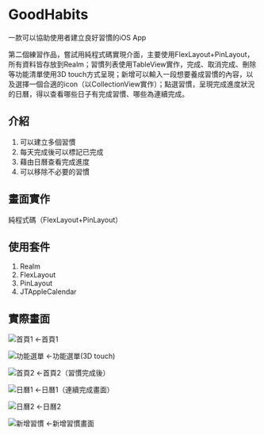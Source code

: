 # GoodHabits
一款可以協助使用者建立良好習慣的iOS App

第二個練習作品，嘗試用純程式碼實現介面，主要使用FlexLayout+PinLayout，所有資料皆存放到Realm；習慣列表使用TableView實作，完成、取消完成、刪除等功能清單使用3D touch方式呈現；新增可以輸入一段想要養成習慣的內容，以及選擇一個合適的icon（以CollectionView實作）；點選習慣，呈現完成進度狀況的日曆，得以查看哪些日子有完成習慣、哪些為連續完成。

## 介紹
1. 可以建立多個習慣
2. 每天完成後可以標記已完成
3. 藉由日曆查看完成進度
4. 可以移除不必要的習慣

## 畫面實作
純程式碼（FlexLayout+PinLayout）

## 使用套件
1. Realm
2. FlexLayout
3. PinLayout
4. JTAppleCalendar

## 實際畫面
![首頁1](https://github.com/bing-Guo/GoodHabits/blob/master/ScreenShot/1.png) ←首頁1

![功能選單](https://github.com/bing-Guo/GoodHabits/blob/master/ScreenShot/2.png) ←功能選單(3D touch)

![首頁2](https://github.com/bing-Guo/GoodHabits/blob/master/ScreenShot/3.png) ←首頁2（習慣完成後）

![日曆1](https://github.com/bing-Guo/GoodHabits/blob/master/ScreenShot/4.png) ←日曆1（連續完成畫面）

![日曆2](https://github.com/bing-Guo/GoodHabits/blob/master/ScreenShot/5.png) ←日曆2

![新增習慣](https://github.com/bing-Guo/GoodHabits/blob/master/ScreenShot/6.png) ←新增習慣畫面
